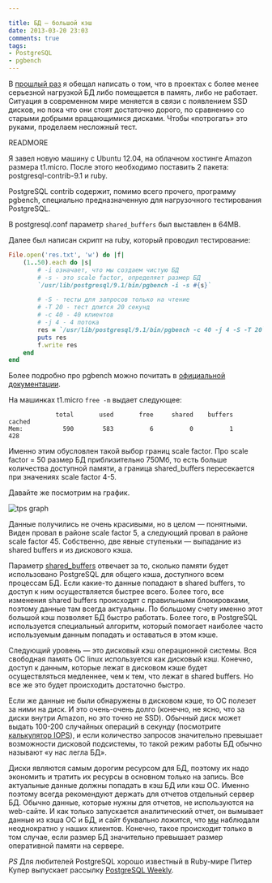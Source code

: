 ```yaml
---

title: БД — большой кэш
date: 2013-03-20 23:03
comments: true
tags:
- PostgreSQL
- pgbench
---
```


В [прошлый раз](blog/2013/02/24/partitioning/) я обещал написать о том, что в проектах с более менее серьезной нагрузкой
БД либо помещается в память, либо не работает. Ситуация в современном мире меняется в связи с появлением SSD дисков, но
пока что они стоят достаточно дорого, по сравнению со старыми добрыми вращающимися дисками. Чтобы «потрогать» это
руками, проделаем несложный тест.

READMORE

Я завел новую машину с Ubuntu 12.04, на облачном хостинге Amazon размера t1.micro. После этого необходимо поставить 2
пакета: postgresql-contrib-9.1 и ruby.

PostgreSQL contrib содержит, помимо всего прочего, программу pgbench, специально предназначенную для нагрузочного тестирования
PostgreSQL.

В postgresql.conf параметр `shared_buffers` был выставлен в 64MB.

Далее был написан скрипт на ruby, который проводил тестирование:

```ruby
File.open('res.txt', 'w') do |f|
	(1..50).each do |s|
		# -i означает, что мы создаем чистую БД
		# -s - это scale factor, определяет размер БД
		`/usr/lib/postgresql/9.1/bin/pgbench -i -s #{s}`

		# -S - тесты для запросов только на чтение
		# -T 20 - тест длится 20 секунд
		# -c 40 - 40 клиентов
		# -j 4 - 4 потока
		res = `/usr/lib/postgresql/9.1/bin/pgbench -c 40 -j 4 -S -T 20`
		puts res
		f.write res
	end
end
```

Более подробно про pgbench можно почитать в [официальной документации](http://www.postgresql.org/docs/9.1/static/pgbench.html).

На машинках t1.micro `free -m` выдает следующее:
```
             total       used       free     shared    buffers     cached
Mem:           590        583          6          0          1        428
```

Именно этим обусловлен такой выбор границ scale factor. Про scale factor = 50 размер БД приблизительно 750Мб, то есть
больше количества доступной памяти, а граница shared_buffers пересекается при значениях scale factor 4-5.

Давайте же посмотрим на график.

![tps graph](/images/tps-result.png)

Данные получились не очень красивыми, но в целом — понятными. Виден провал в районе scale factor 5, а следующий провал в
районе scale factor 45. Собственно, две явные ступеньки — выпадание из shared buffers и из дискового кэша.

Параметр [shared_buffers](http://www.postgresql.org/docs/9.1/static/runtime-config-resource.html#GUC-SHARED-BUFFERS)
отвечает за то, сколько памяти будет использовано PostgreSQL для общего кэша, доступного всем процессам БД. Если
какие-то данные попадают в shared buffers, то доступ к ним осуществляется быстрее всего. Более того, все изменения
shared buffers происходят с правильными блокировками, поэтому данные там всегда актуальны. По большому счету именно
этот большой кэш позволяет БД быстро работать. Более того, в PostgreSQL используется специальный алгоритм, который
помогает наиболее часто используемым данным попадать и оставаться в этом кэше.

Следующий уровень — это дисковый кэш операционной системы. Вся свободная память ОС linux используется как дисковый кэш.
Конечно, доступ к данным, которые лежат в дисковом кэше будет осуществляться медленнее, чем к тем, что лежат в shared
buffers. Но все же это будет происходить достаточно быстро.

Если же данные не были обнаружены в дисковом кэше, то ОС полезет за ними на диск. И это очень-очень долго (конечно, не
ясно, что за диски внутри Amazon, но это точно не SSD). Обычный диск может выдать 100-200 случайных операций в секунду
(посмотрите [калькулятор IOPS](http://www.wmarow.com/strcalc/)), и если количество запросов значительно превышает
возможности дисковой подсистемы, то такой режим работы БД обычно называют «у нас легла БД».

Диски являются самым дорогим ресурсом для БД, поэтому их надо экономить и тратить их ресурсы в основном только на запись.
Все актуальные данные должны попадать в кэш БД или кэш ОС. Именно поэтому всегда рекомендуют держать для отчетов
отдельный сервер БД. Обычно данные, которые нужны для отчетов, не используются на web-сайте. И как только запускается
аналитический отчет, он вымывает данные из кэша ОС и БД, и сайт буквально ложится, что [мы](http://express42.com)
наблюдали неоднократно у наших клиентов. Конечно, такое происходит только в том случае, если размер БД значительно
превышает размер оперативной памяти на сервере.

*PS* Для любителей PostgreSQL хорошо известный в Ruby-мире Питер Купер выпускает рассылку [PostgreSQL Weekly](http://postgresweekly.com/).
